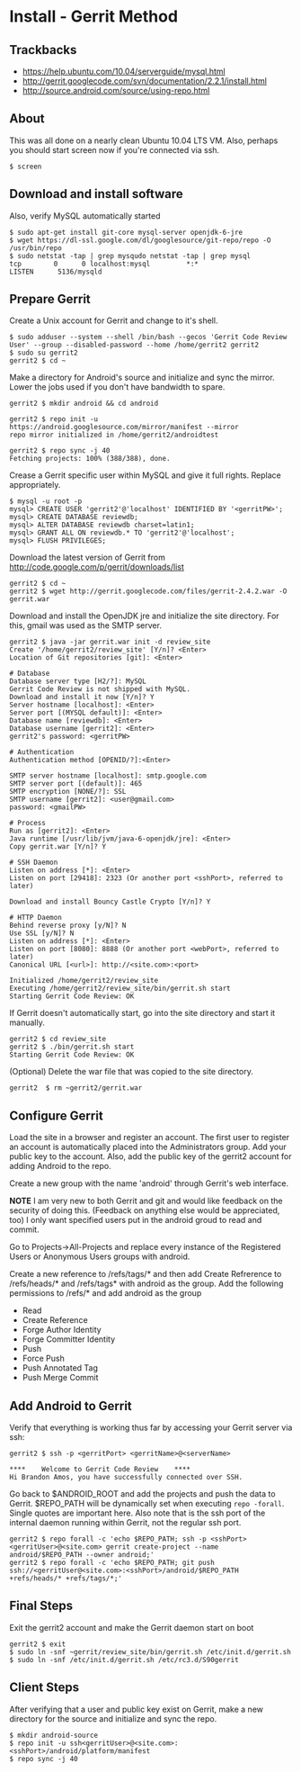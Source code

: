 Install - Gerrit Method
=======================

Trackbacks
----------

+ https://help.ubuntu.com/10.04/serverguide/mysql.html
+ http://gerrit.googlecode.com/svn/documentation/2.2.1/install.html
+ http://source.android.com/source/using-repo.html

About
-----
This was all done on a nearly clean Ubuntu 10.04 LTS VM. Also, perhaps you should start screen now if you're connected via ssh.

    $ screen

Download and install software
-----------------------------

Also, verify MySQL automatically started

    $ sudo apt-get install git-core mysql-server openjdk-6-jre
    $ wget https://dl-ssl.google.com/dl/googlesource/git-repo/repo -O /usr/bin/repo
    $ sudo netstat -tap | grep mysqudo netstat -tap | grep mysql
    tcp        0      0 localhost:mysql         *:*                     LISTEN      5136/mysqld 

Prepare Gerrit
--------------

Create a Unix account for Gerrit and change to it's shell.

    $ sudo adduser --system --shell /bin/bash --gecos 'Gerrit Code Review User' --group --disabled-password --home /home/gerrit2 gerrit2
    $ sudo su gerrit2
    gerrit2 $ cd ~

Make a directory for Android's source and initialize and sync the mirror. Lower the jobs used if you don't have bandwidth to spare.

    gerrit2 $ mkdir android && cd android

    gerrit2 $ repo init -u https://android.googlesource.com/mirror/manifest --mirror
    repo mirror initialized in /home/gerrit2/androidtest

    gerrit2 $ repo sync -j 40
    Fetching projects: 100% (388/388), done.

Crease a Gerrit specific user within MySQL and give it full rights. Replace <gerritPW> appropriately.

    $ mysql -u root -p
    mysql> CREATE USER 'gerrit2'@'localhost' IDENTIFIED BY '<gerritPW>';
    mysql> CREATE DATABASE reviewdb;
    mysql> ALTER DATABASE reviewdb charset=latin1;
    mysql> GRANT ALL ON reviewdb.* TO 'gerrit2'@'localhost';
    mysql> FLUSH PRIVILEGES;

Download the latest version of Gerrit from http://code.google.com/p/gerrit/downloads/list

    gerrit2 $ cd ~
    gerrit2 $ wget http://gerrit.googlecode.com/files/gerrit-2.4.2.war -O gerrit.war

Download and install the OpenJDK jre and initialize the site directory. For this, gmail was used as the SMTP server.

    gerrit2 $ java -jar gerrit.war init -d review_site
    Create '/home/gerrit2/review_site' [Y/n]? <Enter>
    Location of Git repositories [git]: <Enter>

    # Database
    Database server type [H2/?]: MySQL
    Gerrit Code Review is not shipped with MySQL.
    Download and install it now [Y/n]? Y
    Server hostname [localhost]: <Enter>
    Server port [(MYSQL default)]: <Enter>
    Database name [reviewdb]: <Enter>
    Database username [gerrit2]: <Enter>
    gerrit2's password: <gerritPW>

    # Authentication
    Authentication method [OPENID/?]:<Enter>

    SMTP server hostname [localhost]: smtp.google.com
    SMTP server port [(default)]: 465
    SMTP encryption [NONE/?]: SSL
    SMTP username [gerrit2]: <user@gmail.com>
    password: <gmailPW>

    # Process
    Run as [gerrit2]: <Enter>
    Java runtime [/usr/lib/jvm/java-6-openjdk/jre]: <Enter>
    Copy gerrit.war [Y/n]? Y
    
    # SSH Daemon
    Listen on address [*]: <Enter>
    Listen on port [29418]: 2323 (Or another port <sshPort>, referred to later)

    Download and install Bouncy Castle Crypto [Y/n]? Y

    # HTTP Daemon
    Behind reverse proxy [y/N]? N
    Use SSL [y/N]? N
    Listen on address [*]: <Enter>
    Listen on port [8080]: 8888 (Or another port <webPort>, referred to later)
    Canonical URL [<url>]: http://<site.com>:<port>

    Initialized /home/gerrit2/review_site
    Executing /home/gerrit2/review_site/bin/gerrit.sh start
    Starting Gerrit Code Review: OK

If Gerrit doesn't automatically start, go into the site directory and start it manually.

    gerrit2 $ cd review_site
    gerrit2 $ ./bin/gerrit.sh start
    Starting Gerrit Code Review: OK

(Optional) Delete the war file that was copied to the site directory.

    gerrit2  $ rm ~gerrit2/gerrit.war

Configure Gerrit
----------------
Load the site in a browser and register an account. The first user to register an account is automatically placed into the Administrators group. Add your public key to the account. Also, add the public key of the gerrit2 account for adding Android to the repo.

Create a new group with the name 'android' through Gerrit's web interface.

**NOTE** I am very new to both Gerrit and git and would like feedback on the security of doing this. (Feedback on anything else would be appreciated, too) I only want specified users put in the android groud to read and commit.

Go to Projects->All-Projects and replace every instance of the Registered Users or Anonymous Users groups with android. 

Create a new reference to /refs/tags/* and then add Create Refrerence to /refs/heads/* and /refs/tags* with android as the group. Add the following permissions to /refs/* and add android as the group

+ Read 
+ Create Reference 
+ Forge Author Identity 
+ Forge Committer Identity 
+ Push 
+ Force Push
+ Push Annotated Tag
+ Push Merge Commit 

Add Android to Gerrit
---------------------
Verify that everything is working thus far by accessing your Gerrit server via ssh:

    gerrit2 $ ssh -p <gerritPort> <gerritName>@<serverName>

    ****    Welcome to Gerrit Code Review    ****
    Hi Brandon Amos, you have successfully connected over SSH.

Go back to $ANDROID\_ROOT and add the projects and push the data to Gerrit. $REPO_PATH will be dynamically set when executing `repo -forall`. Single quotes are important here. Also note that <sshPort> is the ssh port of the internal daemon running within Gerrit, not the regular ssh port.

    gerrit2 $ repo forall -c 'echo $REPO_PATH; ssh -p <sshPort> <gerritUser>@<site.com> gerrit create-project --name android/$REPO_PATH --owner android;' 
    gerrit2 $ repo forall -c 'echo $REPO_PATH; git push ssh://<gerritUser@<site.com>:<sshPort>/android/$REPO_PATH +refs/heads/* +refs/tags/*;' 

Final Steps
-----------
Exit the gerrit2 account and make the Gerrit daemon start on boot

    gerrit2 $ exit
    $ sudo ln -snf ~gerrit/review_site/bin/gerrit.sh /etc/init.d/gerrit.sh
    $ sudo ln -snf /etc/init.d/gerrit.sh /etc/rc3.d/S90gerrit

Client Steps
------------
After verifying that a user and public key exist on Gerrit, make a new directory for the source and initialize and sync the repo.

    $ mkdir android-source
    $ repo init -u ssh<gerritUser>@<site.com>:<sshPort>/android/platform/manifest
    $ repo sync -j 40
